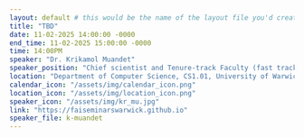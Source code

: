 ```yaml
---
layout: default # this would be the name of the layout file you'd create for events
title: "TBD"
date: 11-02-2025 14:00:00 -0000
end_time: 11-02-2025 15:00:00 -0000
time: 14:00PM
speaker: "Dr. Krikamol Muandet"
speaker_position: "Chief scientist and Tenure-track Faculty (fast track) at CISPA"
location: "Department of Computer Science, CS1.01, University of Warwick, Coventry, UK"
calendar_icon: "/assets/img/calendar_icon.png"
location_icon: "/assets/img/location_icon.png"
speaker_icon: "/assets/img/kr_mu.jpg"
link: "https://faiseminarswarwick.github.io"
speaker_file: k-muandet
---
```


